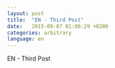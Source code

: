 ```yaml
---
layout: post
title:  "EN - Third Post"
date:   2015-09-07 01:06:29 +0200
categories: arbitrary
language: en
---
```

EN - Third Post
